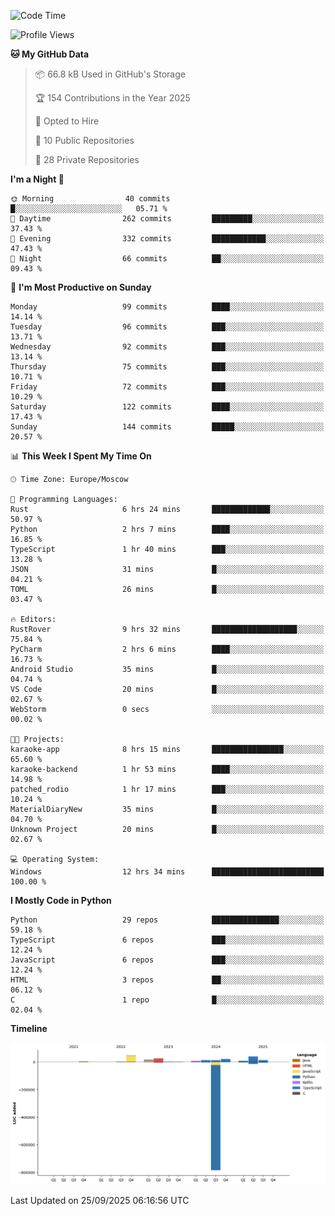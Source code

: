 <!--START_SECTION:waka-->
![Code Time](http://img.shields.io/badge/Code%20Time-824%20hrs%208%20mins-blue)

![Profile Views](http://img.shields.io/badge/Profile%20Views-0-blue)

**🐱 My GitHub Data** 

> 📦 66.8 kB Used in GitHub's Storage 
 > 
> 🏆 154 Contributions in the Year 2025
 > 
> 💼 Opted to Hire
 > 
> 📜 10 Public Repositories 
 > 
> 🔑 28 Private Repositories 
 > 
**I'm a Night 🦉** 

```text
🌞 Morning                40 commits          █░░░░░░░░░░░░░░░░░░░░░░░░   05.71 % 
🌆 Daytime                262 commits         █████████░░░░░░░░░░░░░░░░   37.43 % 
🌃 Evening                332 commits         ████████████░░░░░░░░░░░░░   47.43 % 
🌙 Night                  66 commits          ██░░░░░░░░░░░░░░░░░░░░░░░   09.43 % 
```
📅 **I'm Most Productive on Sunday** 

```text
Monday                   99 commits          ████░░░░░░░░░░░░░░░░░░░░░   14.14 % 
Tuesday                  96 commits          ███░░░░░░░░░░░░░░░░░░░░░░   13.71 % 
Wednesday                92 commits          ███░░░░░░░░░░░░░░░░░░░░░░   13.14 % 
Thursday                 75 commits          ███░░░░░░░░░░░░░░░░░░░░░░   10.71 % 
Friday                   72 commits          ███░░░░░░░░░░░░░░░░░░░░░░   10.29 % 
Saturday                 122 commits         ████░░░░░░░░░░░░░░░░░░░░░   17.43 % 
Sunday                   144 commits         █████░░░░░░░░░░░░░░░░░░░░   20.57 % 
```


📊 **This Week I Spent My Time On** 

```text
🕑︎ Time Zone: Europe/Moscow

💬 Programming Languages: 
Rust                     6 hrs 24 mins       █████████████░░░░░░░░░░░░   50.97 % 
Python                   2 hrs 7 mins        ████░░░░░░░░░░░░░░░░░░░░░   16.85 % 
TypeScript               1 hr 40 mins        ███░░░░░░░░░░░░░░░░░░░░░░   13.28 % 
JSON                     31 mins             █░░░░░░░░░░░░░░░░░░░░░░░░   04.21 % 
TOML                     26 mins             █░░░░░░░░░░░░░░░░░░░░░░░░   03.47 % 

🔥 Editors: 
RustRover                9 hrs 32 mins       ███████████████████░░░░░░   75.84 % 
PyCharm                  2 hrs 6 mins        ████░░░░░░░░░░░░░░░░░░░░░   16.73 % 
Android Studio           35 mins             █░░░░░░░░░░░░░░░░░░░░░░░░   04.74 % 
VS Code                  20 mins             █░░░░░░░░░░░░░░░░░░░░░░░░   02.67 % 
WebStorm                 0 secs              ░░░░░░░░░░░░░░░░░░░░░░░░░   00.02 % 

🐱‍💻 Projects: 
karaoke-app              8 hrs 15 mins       ████████████████░░░░░░░░░   65.60 % 
karaoke-backend          1 hr 53 mins        ████░░░░░░░░░░░░░░░░░░░░░   14.98 % 
patched_rodio            1 hr 17 mins        ███░░░░░░░░░░░░░░░░░░░░░░   10.24 % 
MaterialDiaryNew         35 mins             █░░░░░░░░░░░░░░░░░░░░░░░░   04.70 % 
Unknown Project          20 mins             █░░░░░░░░░░░░░░░░░░░░░░░░   02.67 % 

💻 Operating System: 
Windows                  12 hrs 34 mins      █████████████████████████   100.00 % 
```

**I Mostly Code in Python** 

```text
Python                   29 repos            ███████████████░░░░░░░░░░   59.18 % 
TypeScript               6 repos             ███░░░░░░░░░░░░░░░░░░░░░░   12.24 % 
JavaScript               6 repos             ███░░░░░░░░░░░░░░░░░░░░░░   12.24 % 
HTML                     3 repos             ██░░░░░░░░░░░░░░░░░░░░░░░   06.12 % 
C                        1 repo              █░░░░░░░░░░░░░░░░░░░░░░░░   02.04 % 
```



**Timeline**

![Lines of Code chart](https://raw.githubusercontent.com/adlemx/adlemx/main/assets/bar_graph.png)


 Last Updated on 25/09/2025 06:16:56 UTC
<!--END_SECTION:waka-->
